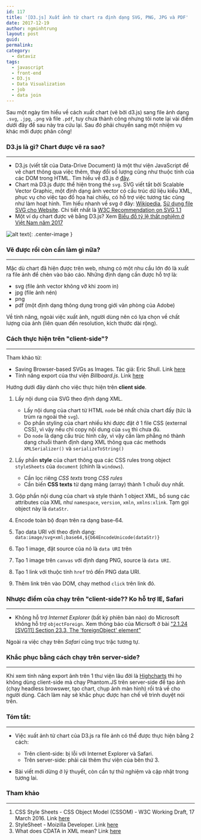 ```yaml
---
id: 117
title: '[D3.js] Xuất ảnh từ chart ra định dạng SVG, PNG, JPG và PDF'
date: 2017-12-19
author: ngminhtrung
layout: post
guid: 
permalink: 
category:
  - dataviz
tags:
  - javascript
  - front-end
  - D3.js
  - Data Visualization
  - job
  - data join
---
```


Sau một ngày tìm hiểu về cách xuất chart (vẽ bởi d3.js) sang file ảnh dạng `.svg`, `.jpg`, `.png` và file `.pdf`, tuy chưa thành công nhưng tôi note lại vài điểm dưới đây để sau này tra cứu lại. Sau đó phải chuyển sang một nhiệm vụ khác mới được phân công!

### D3.js là gì? Chart được vẽ ra sao?
---

- D3.js (viết tắt của Data-Drive Document) là một thư viện JavaScript để vẽ chart thông qua việc thêm, thay đổi số lượng cũng như thuộc tính của các DOM trong HTML. Tìm hiểu về d3.js ở [đây](https://d3js.org/).
- Chart mà D3.js được thể hiện trong thẻ `svg`. SVG viết tắt bởi Scalable Vector Graphic, một định dạng ảnh vector có cấu trúc dữ liệu kiểu XML, phục vụ cho việc tạo đồ họa hai chiều, có hỗ trợ việc tương tác cũng như làm hoạt hình. Tìm hiểu nhanh về svg ở đây: [Wikipedia](https://en.wikipedia.org/wiki/Scalable_Vector_Graphics), [Sử dụng file SVG cho Website](https://kipalog.com/posts/Su-dung-file-SVG-cho-website). Chi tiết nhất là [W3C Recommendation on SVG 1.1](https://www.w3.org/TR/SVG/)
- Một ví dụ chart được vẽ bằng D3.js? Xem [Biểu đồ tỷ lệ thất nghiệm ở Việt Nam năm 2017](https://ngminhtrung.github.io/projects/learning/d3/vietnam/vn-unemployment-2016/)

![alt text][image01]{: .center-image }

### Vẽ được rồi còn cần làm gì nữa?
--- 
Mặc dù chart đã hiện được trên web, nhưng có một nhu cầu lớn đó là xuất ra file ảnh để chèn vào báo cáo. Những định dạng cần được hỗ trợ là:
- svg (file ảnh vector không vỡ khi zoom in)
- jpg (file ảnh nén)
- png
- pdf (một định dạng thông dụng trong giới văn phòng của Adobe)

Về tính năng, ngoài việc xuất ảnh, người dùng nên có lựa chọn về chất lượng của ảnh (liên quan đến resolution, kích thước dài rộng).

### Cách thực hiện trên "client-side"?
---
Tham khảo từ:
-   Saving Browser-based SVGs as Images. Tác giả: Eric Shull. Link [here](https://spin.atomicobject.com/2014/01/21/convert-svg-to-png/)
- Tính năng export của thư viện *Billboard.js*. Link [here](https://naver.github.io/billboard.js/)

Hướng dưới đây dành cho việc thực hiện trên **client side**.

1. Lấy nội dung của SVG theo định dạng XML.
    - Lấy nội dung của chart từ HTML `node` bé nhất chứa chart đấy (tức là trùm ra ngoài thẻ `svg`). 
    - Do phần styling của chart nhiều khi được đặt ở 1 file CSS (external CSS), vì vậy nếu chỉ copy nội dung của `svg` thì chưa đủ.
    - Do `node` là dạng cấu trúc hình cây, vì vậy cần làm phẳng nó thành dạng chuỗi thanh định dạng XML thông qua các methods `XMLSerializer()` và `serializeToString()`

2. Lấy phần **style** của chart thông qua các CSS rules trong object `styleSheets` của `document` (chính là `windows`).
    - Cần lọc riêng *CSS texts* trong *CSS rules*
    - Cần biến **CSS texts** từ dạng mảng (array) thành 1 chuỗi duy nhất.
    
3. Gộp phần nội dung của chart và style thành 1 object XML, bổ sung các attributes của XML như `namespace`, `version`, `xmln`, `xmlns:xlink`. Tạm gọi object này là `dataStr`.

4. Encode toàn bộ đoạn trên ra dạng base-64. 

5. Tạo data URI với theo định dạng: `data:image/svg+xml;base64,${b64EncodeUnicode(dataStr)}`

6. Tạo 1 image, đặt source của nó là `data URI` trên

7. Tạo 1 image trên `canvas` với định dạng PNG, source là `data URI`.

8. Tạo 1 link với thuộc tính `href` trỏ đến PNG data URI.

8. Thêm link trên vào DOM, chạy method `click` trên link đó.

### Nhược điểm của chạy trên "client-side?? Ko hỗ trợ IE, Safari 
---
- Không hỗ trợ *Internet Explorer* (bất kỳ phiên bản nào) do Microsoft không hỗ trợ `objectForeign`. Xem thông báo của Micrsoft ở bài ["2.1.24 [SVG11] Section 23.3, The 'foreignObject' element"](https://msdn.microsoft.com/en-us/library/hh834675(v=vs.85).aspx)

Ngoài ra việc chạy trên *Safari* cũng trục trặc tương tự. 

### Khắc phục bằng cách chạy trên server-side?
---
Khi xem tính năng export ảnh trên 1 thư viện lâu đời là [Highcharts](https://www.highcharts.com/) thì họ không dùng client-side mà chạy Phantom.JS trên server-side để tạo ảnh (chạy headless browswer, tạo chart, chụp ảnh màn hình) rồi trả về cho người dùng. Cách làm này sẽ khắc phục được hạn chế về trình duyệt nói trên. 

### Tóm tắt:
---
- Việc xuất ảnh từ chart của D3.js ra file ảnh có thể được thực hiện bằng 2 cách:
    - Trên client-side: bị lỗi với Internet Explorer và Safari.
    - Trên server-side: phải cài thêm thư viện của bên thứ 3. 

- Bài viết mới dừng ở lý thuyết, còn cần tự thử nghiệm và cập nhật trong tương lai.

### Tham khảo
---
1. CSS Style Sheets - CSS Object Model (CSSOM) - W3C Working Draft, 17 March 2016. Link [here](https://www.w3.org/TR/cssom-1/#css-style-sheets)
2. StyleSheet - Moizilla Developer. Link [here](https://developer.mozilla.org/en-US/docs/Web/API/StyleSheet)
3. What does CDATA in XML mean? Link [here](https://stackoverflow.com/questions/2784183/what-does-cdata-in-xml-mean)

[image01]: https://ngminhtrung.github.io/images/PostIMG/2017-12-19-Export-SVG-PNG/image01.gif "Bar Chart D3.js"